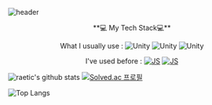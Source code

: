 
![header](https://capsule-render.vercel.app/api?type=shark&color=auto&height=300&section=header&text=🐋박예찬🦈&fontSize=80)
<div align=center>
**💻 My Tech Stack💻**


What I usually use : ![Unity](https://img.shields.io/badge/Unity-FFFFFF?style=flat-square&logo=Unity&logoColor=black) ![Unity](https://img.shields.io/badge/Csharp-239120?style=flat-square&logo=Csharp&logoColor=white) ![Unity](https://img.shields.io/badge/C++-00599C?style=flat-square&logo=C%2B%2B&logoColor=white)
  
 I've used before : [![JS](https://img.shields.io/badge/JavaScript-F7DF1E?style=flat-square&logo=JavaScript&logoColor=black)](github.com/Joowon0220/TODO-List) [![JS](https://img.shields.io/badge/ReactNative-61DAFB?style=flat-square&logo=React&logoColor=black)](github.com/Joowon0220/TODO-List) 
  
</div>

![raetic's github stats](https://github-readme-stats.vercel.app/api?username=raetic&show_icons=true) [![Solved.ac
프로필](http://mazassumnida.wtf/api/generate_badge?boj=raetic)](https://solved.ac/raetic)


![Top Langs](https://github-readme-stats.vercel.app/api/top-langs/?username=2Junsu&layout=compact&theme=white)
